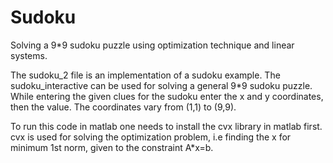 # Sudoku
Solving a 9*9 sudoku puzzle using optimization technique and linear systems.

The sudoku_2 file is an implementation of a sudoku example.
The sudoku_interactive can be used for solving a general 9*9 sudoku puzzle.
While entering the given clues for the sudoku enter the x and y coordinates, then the value. 
The coordinates vary from (1,1) to (9,9).

To run this code in matlab one needs to install the cvx library in matlab first.
cvx is used for solving the optimization problem, i.e finding the x for minimum 1st norm, given to the constraint A*x=b.
